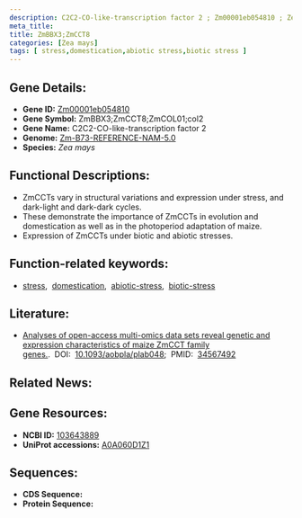 ```yaml
---
description: C2C2-CO-like-transcription factor 2 ; Zm00001eb054810 ; Zea mays
meta_title:
title: ZmBBX3;ZmCCT8
categories: [Zea mays]
tags: [ stress,domestication,abiotic stress,biotic stress ]
---
```


## Gene Details:
- **Gene ID:**	[Zm00001eb054810](https://www.maizegdb.org/gene_center/gene/Zm00001eb054810)
- **Gene Symbol:** ZmBBX3;ZmCCT8;ZmCOL01;col2
- **Gene Name:** C2C2-CO-like-transcription factor 2
- **Genome:** [Zm-B73-REFERENCE-NAM-5.0](https://www.maizegdb.org/genome/assembly/Zm-B73-REFERENCE-NAM-5.0)
- **Species:** *Zea mays*

## Functional Descriptions:
   - ZmCCTs vary in structural variations and expression under stress, and dark-light and dark-dark cycles.
   - These demonstrate the importance of ZmCCTs in evolution and domestication as well as in the photoperiod adaptation of maize.
   - Expression of ZmCCTs under biotic and abiotic stresses.

## Function-related keywords:
- [stress](/tags/stress/),&nbsp;&nbsp;[domestication](/tags/domestication/),&nbsp;&nbsp;[abiotic-stress](/tags/abiotic-stress/),&nbsp;&nbsp;[biotic-stress](/tags/biotic-stress/)

## Literature:
   - [Analyses of open-access multi-omics data sets reveal genetic and expression characteristics of maize ZmCCT family genes.]( https://www.ncbi.nlm.nih.gov/pmc/articles/PMC8459886/).&nbsp;&nbsp;DOI:&nbsp;&nbsp;[10.1093/aobpla/plab048](https://www.ncbi.nlm.nih.gov/pmc/articles/PMC8459886/);&nbsp;&nbsp;PMID:&nbsp;&nbsp;[34567492](https://pubmed.ncbi.nlm.nih.gov/34567492/)

## Related News:

## Gene Resources:
- **NCBI ID:**  [103643889](https://www.ncbi.nlm.nih.gov/gene/?term=103643889)
- **UniProt accessions:** [A0A060D1Z1](https://www.uniprot.org/uniprotkb/A0A060D1Z1/entry)



## Sequences:
- **CDS Sequence:**
- **Protein Sequence:**
